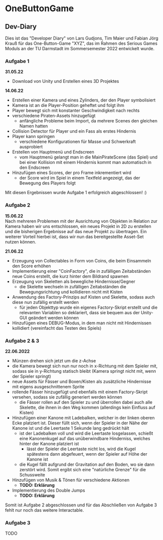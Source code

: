 # OneButtonGame

## Dev-Diary
Dies ist das "Developer Diary" von Lars Gudjons, Tim Maier und Fabian Jörg Krauß für das One-Button-Game "XYZ", das im Rahmen des Serious Games Moduls an der TU Darmstadt im Sommersemester 2022 entwickelt wurde.

### Aufgabe 1
**31.05.22**
- Download von Unity und Erstellen eines 3D Projektes


**14.06.22**
- Erstellen einer Kamera und eines Zylinders, der den Player symbolisiert
- Kamera ist an die Player-Position geheftet und folgt ihm
- Player bewegt sich mit konstanter Geschwindigkeit nach rechts
- verschiedene Piraten-Assets hinzugefügt
  - anfängliche Probleme beim Import, da mehrere Scenes den gleichen Namen hatten
- Collision Detector für Player und ein Fass als erstes Hindernis
- Player kann springen
  - verschiedene Konfigurationen für Masse und Schwerkraft ausprobiert
- Erstellen von Hauptmenü und Endscreen
  - vom Hauptmenü gelangt man in die MainPirateScene (das Spiel) und bei einer Kollision mit einem Hindernis kommt man automatisch in den Endscreen
- Hinzufügen eines Scores, der pro Frame inkrementiert wird
  - der Score wird im Spiel in einem Textfeld angezeigt, das der Bewegung des Players folgt

Mit diesen Ergebnissen wurde Aufgabe 1 erfolgreich abgeschlossen! :)

### Aufgabe 2
**15.06.22** <br>
Nach mehreren Problemen mit der Ausrichtung von Objekten in Relation zur Kamera haben wir uns entschlossen, ein neues Projekt in 2D zu erstellen und die bisherigen Ergebnisse auf das neue Projekt zu übertragen.
Ein weiterer Vorteil hierbei ist, dass wir nun das bereitgestellte Asset-Set nutzen können.

**21.06.22**
- Erzeugung von Collectables in Form von Coins, die beim Einsammeln den Score erhöhen
- Implementierung einer "CoinFactory", die in zufälligen Zeitabständen neue Coins erstellt, die kurz hinter dem Bildrand spawnen
- Erzeugung von Skeletten als bewegliche Hindernisse/Gegner
  - die Skelette wechseln in zufälligen Zeitabständen die Bewegungsrichtung und kollidieren nicht mit Kisten 
- Anwendung des Factory-Prinzips auf Kisten und Skelette, sodass auch diese nun zufällig erstellt werden
  - für jeden Objekttyp wurde ein eigenes Factory-Skript erstellt und die relevanten Variablen so deklariert, dass sie bequem aus der Unity-GUI geändert werden können
- Hinzufügen eines DEBUG-Modus, in dem man nicht mit Hindernissen kollidiert (vereinfacht das Testen des Spiels)

### Aufgabe 2 & 3
**22.06.2022**
- Münzen drehen sich jetzt um die z-Achse
- die Kamera bewegt sich nun nur noch in x-Richtung mit dem Spieler mit, sodass sie in y-Richtung statisch bleibt (Kamera springt nicht mit, wenn der Spieler springt)
- neue Assets für Fässer und Boxen/Kisten als zusätzliche Hindernisse mit eigens ausgeschnittenem Sprite
- rollende Fässer hinzugefügt und ebenfalls mit einem Factory-Skript versehen, sodass sie zufällig generiert werden können
  - die Fässer rollen auf den Spieler zu und überrollen dabei auch alle Skelette, die ihnen in den Weg kommen (allerdings kein Einfluss auf Kisten)
- Hinzufügen einer Kanone mit Ladebalken, welcher in der linken oberen Ecke platziert ist. Dieser füllt sich, wenn der Spieler in der Nähe der Kanone ist und die Leertaste 1 Sekunde lang gedrückt hält 
  - ist der Ladebalken voll und wird die Leertaste losgelassen, schießt eine Kanonenkugel auf das unüberwindbare Hinderniss, welches hinter der Kanone platziert ist
    - lässt der Spieler die Leertaste nicht los, wird die Kugel spätestens dann abgefeuert, wenn der Spieler auf Höhe der Kanone ist
  - die Kugel fällt aufgrund der Gravitation auf den Boden, wo sie dann zerstört wird. Somit ergibt sich eine "natürliche Grenze" für die Schussweite 
- Hinzufügen von Musik & Tönen für verschiedene Aktionen
  - **TODO: Erklärung**
- Implementierung des Double Jumps
  - **TODO: Erklärung**

Somit ist Aufgabe 2 abgeschlossen und für das Abschließen von Aufgabe 3 fehlt nur noch das weitere Interactable.

### Aufgabe 3
TODO
